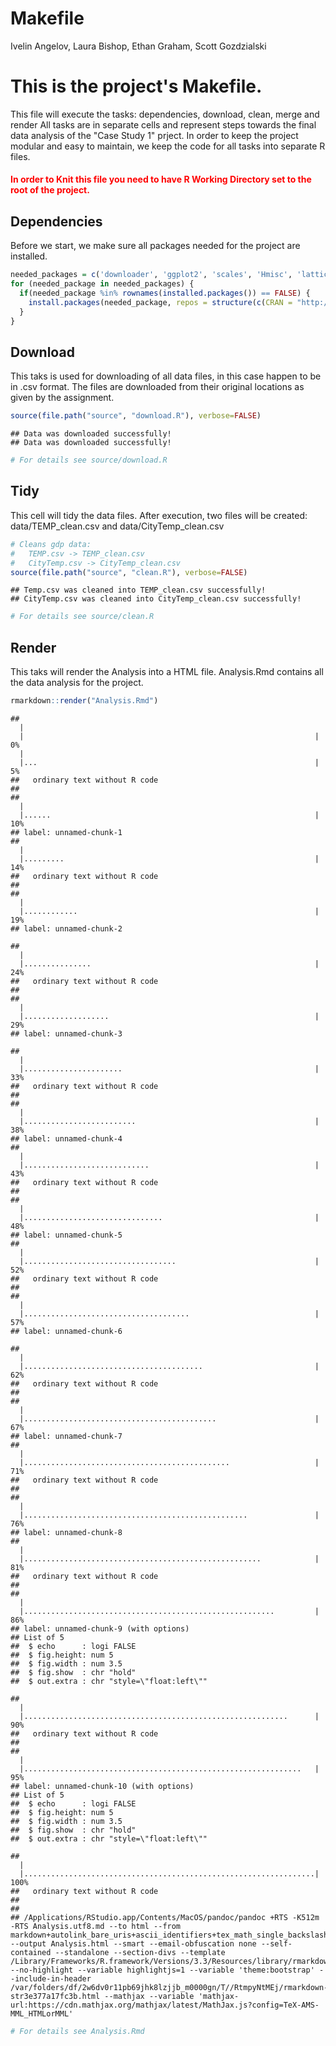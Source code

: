 # Makefile
Ivelin Angelov, Laura Bishop, Ethan Graham, Scott Gozdzialski  
# This is the project's Makefile.
This file will execute the tasks: dependencies, download, clean, merge and render
All tasks are in separate cells and represent steps towards the final data analysis of the "Case Study 1" prject.
In order to keep the project modular and easy to maintain, we keep the code for all tasks into separate R files.

#### <font color='red'>In order to Knit this file you need to have R Working Directory set to the root of the project.</font>

## Dependencies
Before we start, we make sure all packages needed for the project are installed.

```r
needed_packages = c('downloader', 'ggplot2', 'scales', 'Hmisc', 'lattice', 'htmlTable', 'plyr')
for (needed_package in needed_packages) {
  if(needed_package %in% rownames(installed.packages()) == FALSE) {
    install.packages(needed_package, repos = structure(c(CRAN = "http://cran.r-project.org")))
  }
}
```

## Download
This taks is used for downloading of all data files, in this case happen to be in .csv format.
The files are downloaded from their original locations as given by the assignment.

```r
source(file.path("source", "download.R"), verbose=FALSE)
```

```
## Data was downloaded successfully!
## Data was downloaded successfully!
```

```r
# For details see source/download.R
```
## Tidy
This cell will tidy the data files.
After execution, two files will be created: data/TEMP_clean.csv and data/CityTemp_clean.csv

```r
# Cleans gdp data: 
#   TEMP.csv -> TEMP_clean.csv
#   CityTemp.csv -> CityTemp_clean.csv
source(file.path("source", "clean.R"), verbose=FALSE)
```

```
## Temp.csv was cleaned into TEMP_clean.csv successfully!
## CityTemp.csv was cleaned into CityTemp_clean.csv successfully!
```

```r
# For details see source/clean.R
```
## Render
This taks will render the Analysis into a HTML file. 
Analysis.Rmd contains all the data analysis for the project.

```r
rmarkdown::render("Analysis.Rmd")
```

```
## 
  |                                                                       
  |                                                                 |   0%
  |                                                                       
  |...                                                              |   5%
##   ordinary text without R code
## 
## 
  |                                                                       
  |......                                                           |  10%
## label: unnamed-chunk-1
## 
  |                                                                       
  |.........                                                        |  14%
##   ordinary text without R code
## 
## 
  |                                                                       
  |............                                                     |  19%
## label: unnamed-chunk-2
```

```
## 
  |                                                                       
  |...............                                                  |  24%
##   ordinary text without R code
## 
## 
  |                                                                       
  |...................                                              |  29%
## label: unnamed-chunk-3
```

```
## 
  |                                                                       
  |......................                                           |  33%
##   ordinary text without R code
## 
## 
  |                                                                       
  |.........................                                        |  38%
## label: unnamed-chunk-4
## 
  |                                                                       
  |............................                                     |  43%
##   ordinary text without R code
## 
## 
  |                                                                       
  |...............................                                  |  48%
## label: unnamed-chunk-5
## 
  |                                                                       
  |..................................                               |  52%
##   ordinary text without R code
## 
## 
  |                                                                       
  |.....................................                            |  57%
## label: unnamed-chunk-6
```

```
## 
  |                                                                       
  |........................................                         |  62%
##   ordinary text without R code
## 
## 
  |                                                                       
  |...........................................                      |  67%
## label: unnamed-chunk-7
## 
  |                                                                       
  |..............................................                   |  71%
##   ordinary text without R code
## 
## 
  |                                                                       
  |..................................................               |  76%
## label: unnamed-chunk-8
## 
  |                                                                       
  |.....................................................            |  81%
##   ordinary text without R code
## 
## 
  |                                                                       
  |........................................................         |  86%
## label: unnamed-chunk-9 (with options) 
## List of 5
##  $ echo      : logi FALSE
##  $ fig.height: num 5
##  $ fig.width : num 3.5
##  $ fig.show  : chr "hold"
##  $ out.extra : chr "style=\"float:left\""
```

```
## 
  |                                                                       
  |...........................................................      |  90%
##   ordinary text without R code
## 
## 
  |                                                                       
  |..............................................................   |  95%
## label: unnamed-chunk-10 (with options) 
## List of 5
##  $ echo      : logi FALSE
##  $ fig.height: num 5
##  $ fig.width : num 3.5
##  $ fig.show  : chr "hold"
##  $ out.extra : chr "style=\"float:left\""
```

```
## 
  |                                                                       
  |.................................................................| 100%
##   ordinary text without R code
## 
## 
## /Applications/RStudio.app/Contents/MacOS/pandoc/pandoc +RTS -K512m -RTS Analysis.utf8.md --to html --from markdown+autolink_bare_uris+ascii_identifiers+tex_math_single_backslash --output Analysis.html --smart --email-obfuscation none --self-contained --standalone --section-divs --template /Library/Frameworks/R.framework/Versions/3.3/Resources/library/rmarkdown/rmd/h/default.html --no-highlight --variable highlightjs=1 --variable 'theme:bootstrap' --include-in-header /var/folders/df/2w6dv0r11pb69jhk8lzjjb_m0000gn/T//RtmpyNtMEj/rmarkdown-str3e377a17fc3b.html --mathjax --variable 'mathjax-url:https://cdn.mathjax.org/mathjax/latest/MathJax.js?config=TeX-AMS-MML_HTMLorMML'
```

```r
# For details see Analysis.Rmd
```
